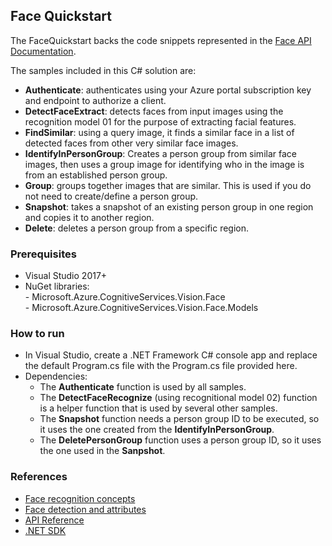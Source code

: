 ## Face Quickstart

The FaceQuickstart backs the code snippets represented in the [Face API Documentation](https://docs.microsoft.com/en-us/azure/cognitive-services/face/). 

The samples included in this C# solution are:

* **Authenticate**: authenticates using your Azure portal subscription key and endpoint to authorize a client.
* **DetectFaceExtract**: detects faces from input images using the recognition model 01 for the purpose of extracting facial features. 
* **FindSimilar**: using a query image, it finds a similar face in a list of detected faces from other very similar face images.
* **IdentifyInPersonGroup**: Creates a person group from similar face images, then uses a group image for identifying who in the image is from an established person group.
* **Group**: groups together images that are similar. This is used if you do not need to create/define a person group.
* **Snapshot**: takes a snapshot of an existing person group in one region and copies it to another region.
* **Delete**: deletes a person group from a specific region.

### Prerequisites
* Visual Studio 2017+
* NuGet libraries: <br>
      - Microsoft.Azure.CognitiveServices.Vision.Face <br>
      - Microsoft.Azure.CognitiveServices.Vision.Face.Models

### How to run
* In Visual Studio, create a .NET Framework C# console app and replace the default Program.cs file with the Program.cs file provided here.
* Dependencies: 
    - The **Authenticate** function is used by all samples.
    - The **DetectFaceRecognize** (using recognitional model 02) function is a helper function that is used by several other samples.
    - The **Snapshot** function needs a person group ID to be executed, so it uses the one created from the **IdentifyInPersonGroup**. 
    - The **DeletePersonGroup** function uses a person group ID, so it uses the one used in the **Sanpshot**.

### References
* [Face recognition concepts](https://docs.microsoft.com/en-us/azure/cognitive-services/face/concepts/face-recognition)
* [Face detection and attributes](https://docs.microsoft.com/en-us/azure/cognitive-services/face/concepts/face-detection)
* [API Reference](https://docs.microsoft.com/en-us/azure/cognitive-services/face/apireference)
* [.NET SDK](https://docs.microsoft.com/en-us/dotnet/api/overview/azure/cognitiveservices/client/face?view=azure-dotnet)
